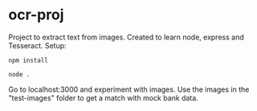 # ocr-proj
Project to extract text from images. Created to learn node, express and Tesseract.
Setup:<br>
```
npm install

node .
```
Go to localhost:3000 and experiment with images. Use the images in the "test-images" folder to get a match with mock bank data.

